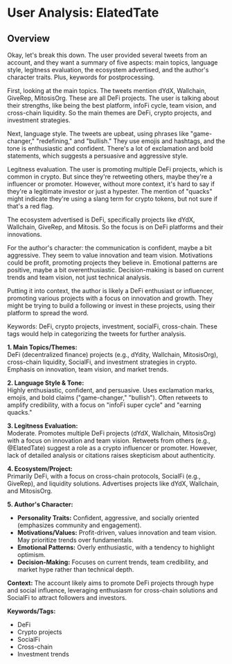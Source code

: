 # User Analysis: ElatedTate

## Overview

<think>
Okay, let's break this down. The user provided several tweets from an account, and they want a summary of five aspects: main topics, language style, legitness evaluation, the ecosystem advertised, and the author's character traits. Plus, keywords for postprocessing.

First, looking at the main topics. The tweets mention dYdX, Wallchain, GiveRep, MitosisOrg. These are all DeFi projects. The user is talking about their strengths, like being the best platform, infoFi cycle, team vision, and cross-chain liquidity. So the main themes are DeFi, crypto projects, and investment strategies.

Next, language style. The tweets are upbeat, using phrases like "game-changer," "redefining," and "bullish." They use emojis and hashtags, and the tone is enthusiastic and confident. There's a lot of exclamation and bold statements, which suggests a persuasive and aggressive style.

Legitness evaluation. The user is promoting multiple DeFi projects, which is common in crypto. But since they're retweeting others, maybe they're a influencer or promoter. However, without more context, it's hard to say if they're a legitimate investor or just a hypester. The mention of "quacks" might indicate they're using a slang term for crypto tokens, but not sure if that's a red flag.

The ecosystem advertised is DeFi, specifically projects like dYdX, Wallchain, GiveRep, and Mitosis. So the focus is on DeFi platforms and their innovations.

For the author's character: the communication is confident, maybe a bit aggressive. They seem to value innovation and team vision. Motivations could be profit, promoting projects they believe in. Emotional patterns are positive, maybe a bit overenthusiastic. Decision-making is based on current trends and team vision, not just technical analysis.

Putting it into context, the author is likely a DeFi enthusiast or influencer, promoting various projects with a focus on innovation and growth. They might be trying to build a following or invest in these projects, using their platform to spread the word.

Keywords: DeFi, crypto projects, investment, socialFi, cross-chain. These tags would help in categorizing the tweets for further analysis.
</think>

**1. Main Topics/Themes:**  
DeFi (decentralized finance) projects (e.g., dYdity, Wallchain, MitosisOrg), cross-chain liquidity, SocialFi, and investment strategies in crypto. Emphasis on innovation, team vision, and market trends.  

**2. Language Style & Tone:**  
Highly enthusiastic, confident, and persuasive. Uses exclamation marks, emojis, and bold claims ("game-changer," "bullish"). Often retweets to amplify credibility, with a focus on "infoFi super cycle" and "earning quacks."  

**3. Legitness Evaluation:**  
Moderate. Promotes multiple DeFi projects (dYdX, Wallchain, MitosisOrg) with a focus on innovation and team vision. Retweets from others (e.g., @ElatedTate) suggest a role as a crypto influencer or promoter. However, lack of detailed analysis or citations raises skepticism about authenticity.  

**4. Ecosystem/Project:**  
Primarily DeFi, with a focus on cross-chain protocols, SocialFi (e.g., GiveRep), and liquidity solutions. Advertises projects like dYdX, Wallchain, and MitosisOrg.  

**5. Author's Character:**  
- **Personality Traits:** Confident, aggressive, and socially oriented (emphasizes community and engagement).  
- **Motivations/Values:** Profit-driven, values innovation and team vision. May prioritize trends over fundamentals.  
- **Emotional Patterns:** Overly enthusiastic, with a tendency to highlight optimism.  
- **Decision-Making:** Focuses on current trends, team credibility, and market hype rather than technical depth.  

**Context:** The account likely aims to promote DeFi projects through hype and social influence, leveraging enthusiasm for cross-chain solutions and SocialFi to attract followers and investors.  

**Keywords/Tags:**  
- DeFi  
- Crypto projects  
- SocialFi  
- Cross-chain  
- Investment trends